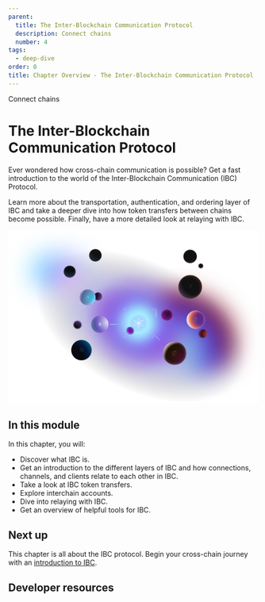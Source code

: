 ```yaml
---
parent:
  title: The Inter-Blockchain Communication Protocol
  description: Connect chains
  number: 4
tags: 
  - deep-dive
order: 0
title: Chapter Overview - The Inter-Blockchain Communication Protocol
---
```


<div class="tm-overline tm-rf-1 tm-lh-title tm-medium tm-muted">Connect chains</div>
<h1 class="mt-4 mb-6">The Inter-Blockchain Communication Protocol</h1>

Ever wondered how cross-chain communication is possible? Get a fast introduction to the world of the Inter-Blockchain Communication (IBC) Protocol.

Learn more about the transportation, authentication, and ordering layer of IBC and take a deeper dive into how token transfers between chains become possible. Finally, have a more detailed look at relaying with IBC.

![](/planet-collection.svg)

## In this module

<HighlightBox type="learning">

In this chapter, you will:

* Discover what IBC is.
* Get an introduction to the different layers of IBC and how connections, channels, and clients relate to each other in IBC.
* Take a look at IBC token transfers.
* Explore interchain accounts.
* Dive into relaying with IBC.
* Get an overview of helpful tools for IBC.

</HighlightBox>

<card-module/>

## Next up

This chapter is all about the IBC protocol. Begin your cross-chain journey with an [introduction to IBC](./what-is-ibc.md).

## Developer resources

<div v-for="resource in $themeConfig.resources">
  <Resource
    :title="resource.title"
    :description="resource.description"
    :links="resource.links"
    :image="resource.image"
    :large="true"
  />
  <br/>
</div>
